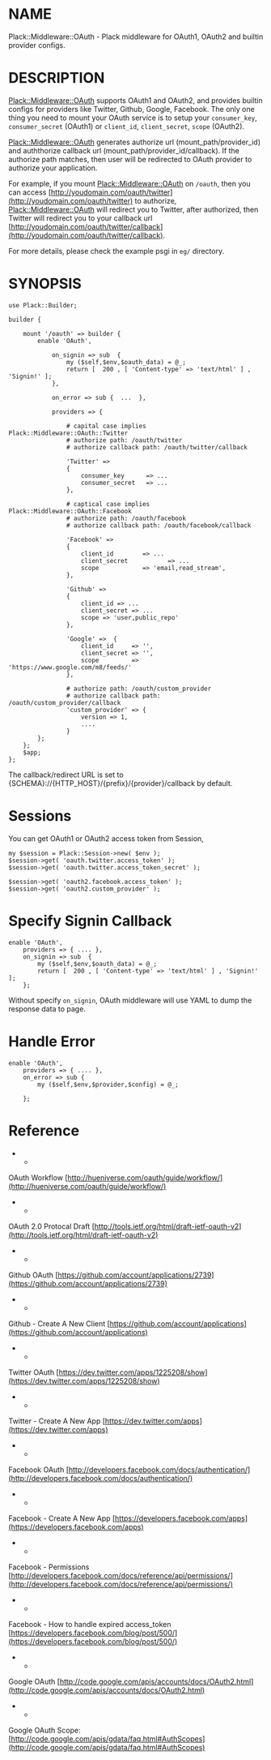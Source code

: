 # NAME

Plack::Middleware::OAuth - Plack middleware for OAuth1, OAuth2 and builtin provider configs. 

# DESCRIPTION

[Plack::Middleware::OAuth](http://search.cpan.org/perldoc?Plack::Middleware::OAuth) supports OAuth1 and OAuth2, and provides builtin configs for providers like Twitter, Github, Google, Facebook.
The only one thing you need to mount your OAuth service is to setup your `consumer_key`, `consumer_secret` (OAuth1) or `client_id`, `client_secret`, `scope` (OAuth2).

[Plack::Middleware::OAuth](http://search.cpan.org/perldoc?Plack::Middleware::OAuth) generates authorize url (mount_path/provider_id) and auththorize callback url (mount_path/provider_id/callback). 
If the authorize path matches, then user will be redirected to OAuth provider to authorize your application.

For example, if you mount [Plack::Middleware::OAuth](http://search.cpan.org/perldoc?Plack::Middleware::OAuth) on `/oauth`, then you can access [http://youdomain.com/oauth/twitter](http://youdomain.com/oauth/twitter) to authorize,
[Plack::Middleware::OAuth](http://search.cpan.org/perldoc?Plack::Middleware::OAuth) will redirect you to Twitter, after authorized, then Twitter will redirect you to your callback url
[http://youdomain.com/oauth/twitter/callback](http://youdomain.com/oauth/twitter/callback).

For more details, please check the example psgi in `eg/` directory.

# SYNOPSIS

	use Plack::Builder;

	builder {

        mount '/oauth' => builder {
            enable 'OAuth', 

                on_signin => sub  { 
                    my ($self,$env,$oauth_data) = @_;
                    return [  200 , [ 'Content-type' => 'text/html' ] , 'Signin!' ];
                },

                on_error => sub {  ...  },

                providers => {

                    # capital case implies Plack::Middleware::OAuth::Twitter
                    # authorize path: /oauth/twitter
                    # authorize callback path: /oauth/twitter/callback

                    'Twitter' =>
                    {
                        consumer_key      => ...
                        consumer_secret   => ...
                    },

                    # captical case implies Plack::Middleware::OAuth::Facebook
                    # authorize path: /oauth/facebook
                    # authorize callback path: /oauth/facebook/callback

                    'Facebook' =>
                    {
                        client_id        => ...
                        client_secret           => ...
                        scope            => 'email,read_stream',
                    },

                    'Github' => 
                    {
                        client_id => ...
                        client_secret => ...
                        scope => 'user,public_repo'
                    },

                    'Google' =>  { 
                        client_id     => '',
                        client_secret => '',
                        scope         => 'https://www.google.com/m8/feeds/'
                    },

                    # authorize path: /oauth/custom_provider
                    # authorize callback path: /oauth/custom_provider/callback
                    'custom_provider' => { 
                        version => 1,
                        ....
                    }
			};
        };
		$app;
	};

The callback/redirect URL is set to {SCHEMA}://{HTTP_HOST}/{prefix}/{provider}/callback by default.



# Sessions

You can get OAuth1 or OAuth2 access token from Session,

    my $session = Plack::Session->new( $env );
    $session->get( 'oauth.twitter.access_token' );
    $session->get( 'oauth.twitter.access_token_secret' );

    $session->get( 'oauth2.facebook.access_token' );
    $session->get( 'oauth2.custom_provider' );

# Specify Signin Callback

    enable 'OAuth', 
        providers => { .... },
        on_signin => sub  { 
            my ($self,$env,$oauth_data) = @_;
            return [  200 , [ 'Content-type' => 'text/html' ] , 'Signin!' ];
        };

Without specify `on_signin`, OAuth middleware will use YAML to dump the response data to page.

# Handle Error

    enable 'OAuth', 
        providers => { .... },
        on_error => sub {
            my ($self,$env,$provider,$config) = @_;

        };

# Reference

- *

OAuth Workflow 
[http://hueniverse.com/oauth/guide/workflow/](http://hueniverse.com/oauth/guide/workflow/)

- *

OAuth 2.0 Protocal Draft
[http://tools.ietf.org/html/draft-ietf-oauth-v2](http://tools.ietf.org/html/draft-ietf-oauth-v2)

- * 

Github OAuth 
[https://github.com/account/applications/2739](https://github.com/account/applications/2739)

- *

Github - Create A New Client
[https://github.com/account/applications](https://github.com/account/applications)

- *

Twitter OAuth
[https://dev.twitter.com/apps/1225208/show](https://dev.twitter.com/apps/1225208/show)

- *

Twitter - Create A New App
[https://dev.twitter.com/apps](https://dev.twitter.com/apps)



- *

Facebook OAuth
[http://developers.facebook.com/docs/authentication/](http://developers.facebook.com/docs/authentication/)

- *

Facebook - Create A New App
[https://developers.facebook.com/apps](https://developers.facebook.com/apps)

- *

Facebook - Permissions
[http://developers.facebook.com/docs/reference/api/permissions/](http://developers.facebook.com/docs/reference/api/permissions/)

- *

Facebook - How to handle expired access_token
[https://developers.facebook.com/blog/post/500/](https://developers.facebook.com/blog/post/500/)

- *

Google OAuth
[http://code.google.com/apis/accounts/docs/OAuth2.html](http://code.google.com/apis/accounts/docs/OAuth2.html)

- *

Google OAuth Scope:
[http://code.google.com/apis/gdata/faq.html#AuthScopes](http://code.google.com/apis/gdata/faq.html#AuthScopes)